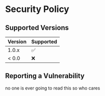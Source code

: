 # Security Policy

## Supported Versions

| Version | Supported          |
| ------- | ------------------ |
| 1.0.x   | :white_check_mark: |
| < 0.0   | :x:                |

## Reporting a Vulnerability
no one is ever going to read this so who cares
